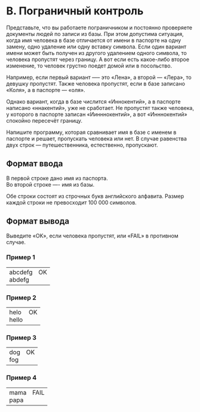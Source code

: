 # B. Пограничный контроль

Представьте, что вы работаете пограничником и постоянно проверяете документы людей по записи из базы. При этом допустима ситуация, когда имя человека в базе отличается от имени в паспорте на одну замену, одно удаление или одну вставку символа. Если один вариант имени может быть получен из другого удалением одного символа, то человека пропустят через границу. А вот если есть какое-либо второе изменение, то человек грустно поедет домой или в посольство.

Например, если первый вариант —– это «Лена», а второй — «Лера», то девушку пропустят. Также человека пропустят, если в базе записано «Коля», а в паспорте — «оля».

Однако вариант, когда в базе числится «Иннокентий», а в паспорте написано «ннакентий», уже не сработает. Не пропустят также человека, у которого в паспорте записан «Иинннокентий», а вот «Инннокентий» спокойно пересечёт границу.

Напишите программу, которая сравнивает имя в базе с именем в паспорте и решает, пропускать человека или нет. В случае равенства двух строк — путешественника, естественно, пропускают.

## Формат ввода

В первой строке дано имя из паспорта.<br>
Во второй строке —- имя из базы.

Обе строки состоят из строчных букв английского алфавита. Размер каждой строки не превосходит 100 000 символов.

## Формат вывода

Выведите «OK», если человека пропустят, или «FAIL» в противном случае.

### Пример 1

<table><tr>
<td>
abcdefg<br>
abdefg
</td>
<td>
OK<br>
<br>
</td>
</tr></table>

### Пример 2

<table><tr>
<td>
helo<br>
hello
</td>
<td>
OK<br>
<br>
</td>
</tr></table>

### Пример 3

<table><tr>
<td>
dog<br>
fog
</td>
<td>
OK<br>
<br>
</td>
</tr></table>

### Пример 4

<table><tr>
<td>
mama<br>
papa
</td>
<td>
FAIL<br>
<br>
</td>
</tr></table>
